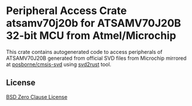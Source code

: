 # Peripheral Access Crate atsamv70j20b for ATSAMV70J20B 32-bit MCU from Atmel/Microchip

This crate contains autogenerated code to access peripherals of ATSAMV70J20B generated from official SVD files from Microchip mirrored at [posborne/cmsis-svd](https://github.com/posborne/cmsis-svd) using [svd2rust](https://github.com/rust-embedded/svd2rust/) tool.

## License

[BSD Zero Clause License](https://choosealicense.com/licenses/0bsd/)
